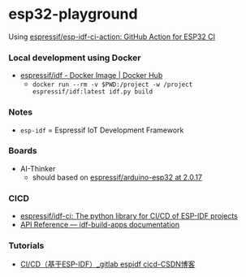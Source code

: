 esp32-playground
================
Using [espressif/esp-idf-ci-action: GitHub Action for ESP32 CI](https://github.com/espressif/esp-idf-ci-action)

### Local development using Docker
- [espressif/idf - Docker Image | Docker Hub](https://hub.docker.com/r/espressif/idf)
  - `docker run --rm -v $PWD:/project -w /project espressif/idf:latest idf.py build`
### Notes
- `esp-idf` = Espressif IoT Development Framework

### Boards
- AI-Thinker
  - should based on [espressif/arduino-esp32 at 2.0.17](https://github.com/espressif/arduino-esp32/tree/2.0.17)

### CICD
- [espressif/idf-ci: The python library for CI/CD of ESP-IDF projects](https://github.com/espressif/idf-ci)
- [API Reference — idf-build-apps documentation](https://docs.espressif.com/projects/idf-build-apps/en/latest/references/api/modules.html)

### Tutorials
- [CI/CD（基于ESP-IDF）_gitlab espidf cicd-CSDN博客](https://blog.csdn.net/qq_40773212/article/details/134939588)
